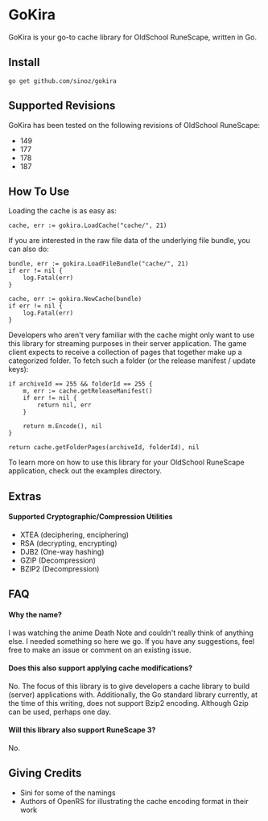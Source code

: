 # GoKira

GoKira is your go-to cache library for OldSchool RuneScape, written in Go.

## Install

```
go get github.com/sinoz/gokira
```

## Supported Revisions

GoKira has been tested on the following revisions of OldSchool RuneScape:

- 149
- 177
- 178
- 187

## How To Use

Loading the cache is as easy as:

```
cache, err := gokira.LoadCache("cache/", 21)
```

If you are interested in the raw file data of the underlying file bundle, you can also do:

```
bundle, err := gokira.LoadFileBundle("cache/", 21)
if err != nil {
    log.Fatal(err)
}

cache, err := gokira.NewCache(bundle)
if err != nil {
    log.Fatal(err)
}
```

Developers who aren't very familiar with the cache might only want to use this library for streaming purposes in their server application. The game client expects to receive a collection of pages that together make up a categorized folder. To fetch such a folder (or the release manifest / update keys):

```
if archiveId == 255 && folderId == 255 {
    m, err := cache.getReleaseManifest()
    if err != nil {
        return nil, err
    }

    return m.Encode(), nil
}

return cache.getFolderPages(archiveId, folderId), nil
```

To learn more on how to use this library for your OldSchool RuneScape application, check out the examples directory.

## Extras

#### Supported Cryptographic/Compression Utilities

- XTEA (deciphering, enciphering)
- RSA (decrypting, encrypting)
- DJB2 (One-way hashing)
- GZIP (Decompression)
- BZIP2 (Decompression)

## FAQ

#### Why the name?

I was watching the anime Death Note and couldn't really think of anything else. I needed something so here we go. If you have any suggestions, feel free to make an issue or comment on an existing issue.

#### Does this also support applying cache modifications?

No. The focus of this library is to give developers a cache library to build (server) applications with. Additionally, the Go standard library currently, at the time of this writing, does not support Bzip2 encoding. Although Gzip can be used, perhaps one day.

#### Will this library also support RuneScape 3?

No.

## Giving Credits

- Sini for some of the namings
- Authors of OpenRS for illustrating the cache encoding format in their work
